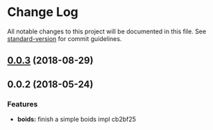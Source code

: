 # Change Log

All notable changes to this project will be documented in this file. See [standard-version](https://github.com/conventional-changelog/standard-version) for commit guidelines.

<a name="0.0.3"></a>
## [0.0.3](https://github.com/jasonChen1982/boids/compare/v0.0.2...v0.0.3) (2018-08-29)



<a name="0.0.2"></a>
## 0.0.2 (2018-05-24)


### Features

* **boids:** finish a simple boids impl cb2bf25
